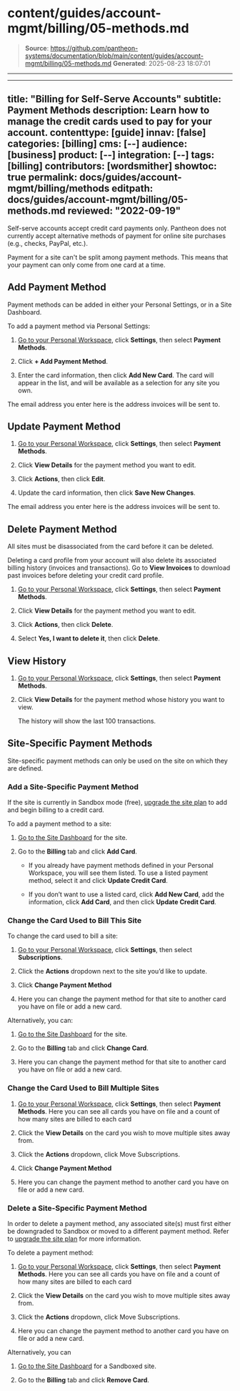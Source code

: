 # content/guides/account-mgmt/billing/05-methods.md

> **Source**: https://github.com/pantheon-systems/documentation/blob/main/content/guides/account-mgmt/billing/05-methods.md
> **Generated**: 2025-08-23 18:07:01

---

---
title: "Billing for Self-Serve Accounts"
subtitle: Payment Methods
description: Learn how to manage the credit cards used to pay for your account.
contenttype: [guide]
innav: [false]
categories: [billing]
cms: [--]
audience: [business]
product: [--]
integration: [--]
tags: [billing]
contributors: [wordsmither]
showtoc: true
permalink: docs/guides/account-mgmt/billing/methods
editpath: docs/guides/account-mgmt/billing/05-methods.md
reviewed: "2022-09-19"
---

Self-serve accounts accept credit card payments only. Pantheon does not currently accept alternative methods of payment for online site purchases (e.g., checks, PayPal, etc.).

<Alert title="Note" type="info" >

Payment for a site can't be split among payment methods. This means that your payment can only come from one card at a time.

</Alert>

## Add Payment Method

Payment methods can be added in either your Personal Settings, or in a Site Dashboard.

To add a payment method via Personal Settings:

1. [Go to your Personal Workspace](/guides/account-mgmt/workspace-sites-teams/workspaces#switch-between-workspaces), click **Settings**, then select **Payment Methods**.

1. Click **+ Add Payment Method**.

1. Enter the card information, then click **Add New Card**.  The card will appear in the list, and will be available as a selection for any site you own.

<Alert title="Note" type="info" >

The email address you enter here is the address invoices will be sent to.

</Alert>

## Update Payment Method

1. [Go to your Personal Workspace](/guides/account-mgmt/workspace-sites-teams/workspaces#switch-between-workspaces), click **Settings**, then select **Payment Methods**.

1. Click **View Details** for the payment method you want to edit.

1. Click **Actions**, then click **Edit**.

1. Update the card information, then click **Save New Changes**.

<Alert title="Note" type="info" >

The email address you enter here is the address invoices will be sent to.

</Alert>

## Delete Payment Method

All sites must be disassociated from the card before it can be deleted.

<Alert title="Warning" type="danger">

Deleting a card profile from your account will also delete its associated billing history (invoices and transactions). Go to **View Invoices** to download past invoices before deleting your credit card profile.

</Alert>

1. [Go to your Personal Workspace](/guides/account-mgmt/workspace-sites-teams/workspaces#switch-between-workspaces), click **Settings**, then select **Payment Methods**.

1. Click **View Details** for the payment method you want to edit.

1. Click **Actions**, then click **Delete**.

1. Select **Yes, I want to delete it**, then click **Delete**.


## View History

1. [Go to your Personal Workspace](/guides/account-mgmt/workspace-sites-teams/workspaces#switch-between-workspaces), click **Settings**, then select **Payment Methods**.

1. Click **View Details** for the payment method whose history you want to view.

   The history will show the last 100 transactions.


## Site-Specific Payment Methods

Site-specific payment methods can only be used on the site on which they are defined.

### Add a Site-Specific Payment Method

<Alert title="Note" type="info" >

If the site is currently in Sandbox mode (free), [upgrade the site plan](/guides/launch/plans/) to add and begin billing to a credit card.

</Alert>

To add a payment method to a site:

1. [Go to the Site Dashboard](/guides/account-mgmt/workspace-sites-teams/sites#site-dashboard) for the site.

1. Go to the **Billing** tab and click **Add Card**.

   - If you already have payment methods defined in your Personal Workspace, you will see them listed.  To use a listed payment method, select it and click **Update Credit Card**.

   - If you don’t want to use a listed card, click **Add New Card**, add the information, click **Add Card**, and then click **Update Credit Card**.

### Change the Card Used to Bill This Site

To change the card used to bill a site:

1. [Go to your Personal Workspace](/guides/account-mgmt/workspace-sites-teams/workspaces#switch-between-workspaces), click **Settings**, then select **Subscriptions**.

1. Click the **Actions** dropdown next to the site you’d like to update.

1. Click **Change Payment Method**

1. Here you can change the payment method for that site to another card you have on file or add a new card.

Alternatively, you can:

1. [Go to the Site Dashboard](/guides/account-mgmt/workspace-sites-teams/sites#site-dashboard) for the site.

1. Go to the **Billing** tab and click **Change Card**.

1. Here you can change the payment method for that site to another card you have on file or add a new card.

### Change the Card Used to Bill Multiple Sites

1. [Go to your Personal Workspace](/guides/account-mgmt/workspace-sites-teams/workspaces#switch-between-workspaces), click **Settings**, then select **Payment Methods**. Here you can see all cards you have on file and a count of how many sites are billed to each card

1. Click the **View Details** on the card you wish to move multiple sites away from.

1. Click the **Actions** dropdown, click Move Subscriptions.

1. Click **Change Payment Method**

1. Here you can change the payment method to another card you have on file or add a new card.


### Delete a Site-Specific Payment Method

<Alert title="Note" type="info" >

In order to delete a payment method, any associated site(s) must first either be downgraded to Sandbox or moved to a different payment method.
Refer to [upgrade the site plan](/guides/account-mgmt/plans/site-plans) for more information.

</Alert>

To delete a payment method:

1. [Go to your Personal Workspace](/guides/account-mgmt/workspace-sites-teams/workspaces#switch-between-workspaces), click **Settings**, then select **Payment Methods**. Here you can see all cards you have on file and a count of how many sites are billed to each card

1. Click the **View Details** on the card you wish to move multiple sites away from.

1. Click the **Actions** dropdown, click Move Subscriptions.

1. Here you can change the payment method to another card you have on file or add a new card.

Alternatively, you can

1. [Go to the Site Dashboard](/guides/account-mgmt/workspace-sites-teams/sites#site-dashboard) for a Sandboxed site.

1. Go to the **Billing** tab and click **Remove Card**.
